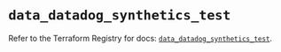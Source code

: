 # `data_datadog_synthetics_test`

Refer to the Terraform Registry for docs: [`data_datadog_synthetics_test`](https://registry.terraform.io/providers/datadog/datadog/3.52.1/docs/data-sources/synthetics_test).
